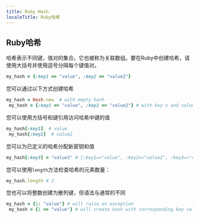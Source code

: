 ```yaml
---
title: Ruby Hash
localeTitle: Ruby哈希
---
```

## Ruby哈希

哈希表示不同键，值对的集合。它也被称为关联数组。要在Ruby中创建哈希，请使用大括号并使用逗号分隔每个键值对。

```ruby
my_hash = {:key1 => "value", :key2 => "value2"} 
```

您可以通过以下方式创建哈希

```ruby
my_hash = Hash.new  # with empty hash 
 my_hash = {:key1 => "value", :key2 => "value2"} # with key's and value's defined 
```

您可以使用方括号和键引用访问哈希中键的值

```ruby
my_hash[:key1]  # value 
 my_hash[:key2]  # value2 
```

您可以为已定义的哈希分配新密钥和值

```ruby
my_hash[:key3] = "value3" # {:key1=>"value", :key2=>"value2", :key3=>"value3"} 
```

您可以使用`length`方法检查哈希的元素数量：

```ruby
my_hash.length # 2 
```

您也可以将整数创建为散列键，但语法与通常的不同

```ruby
my_hash = {1: "value"} # will raise an exception 
 my_hash = {1 => "value"} # will create hash with corresponding key value pair 

```